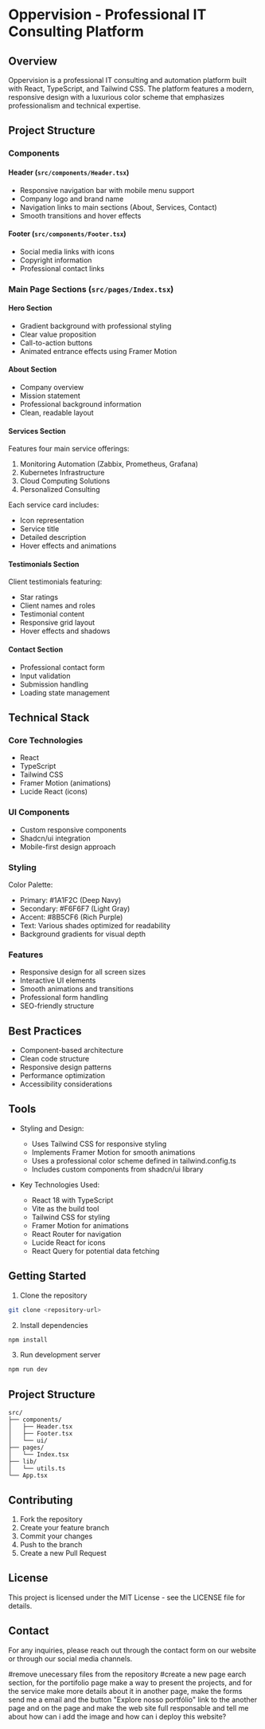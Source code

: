 # Oppervision - Professional IT Consulting Platform

## Overview
Oppervision is a professional IT consulting and automation platform built with React, TypeScript, and Tailwind CSS. The platform features a modern, responsive design with a luxurious color scheme that emphasizes professionalism and technical expertise.

## Project Structure

### Components

#### Header (`src/components/Header.tsx`)
- Responsive navigation bar with mobile menu support
- Company logo and brand name
- Navigation links to main sections (About, Services, Contact)
- Smooth transitions and hover effects

#### Footer (`src/components/Footer.tsx`)
- Social media links with icons
- Copyright information
- Professional contact links

### Main Page Sections (`src/pages/Index.tsx`)

#### Hero Section
- Gradient background with professional styling
- Clear value proposition
- Call-to-action buttons
- Animated entrance effects using Framer Motion

#### About Section
- Company overview
- Mission statement
- Professional background information
- Clean, readable layout

#### Services Section
Features four main service offerings:
1. Monitoring Automation (Zabbix, Prometheus, Grafana)
2. Kubernetes Infrastructure
3. Cloud Computing Solutions
4. Personalized Consulting

Each service card includes:
- Icon representation
- Service title
- Detailed description
- Hover effects and animations

#### Testimonials Section
Client testimonials featuring:
- Star ratings
- Client names and roles
- Testimonial content
- Responsive grid layout
- Hover effects and shadows

#### Contact Section
- Professional contact form
- Input validation
- Submission handling
- Loading state management

## Technical Stack

### Core Technologies
- React
- TypeScript
- Tailwind CSS
- Framer Motion (animations)
- Lucide React (icons)

### UI Components
- Custom responsive components
- Shadcn/ui integration
- Mobile-first design approach

### Styling
Color Palette:
- Primary: #1A1F2C (Deep Navy)
- Secondary: #F6F6F7 (Light Gray)
- Accent: #8B5CF6 (Rich Purple)
- Text: Various shades optimized for readability
- Background gradients for visual depth

### Features
- Responsive design for all screen sizes
- Interactive UI elements
- Smooth animations and transitions
- Professional form handling
- SEO-friendly structure

## Best Practices
- Component-based architecture
- Clean code structure
- Responsive design patterns
- Performance optimization
- Accessibility considerations

## Tools
- Styling and Design:

    - Uses Tailwind CSS for responsive styling
    - Implements Framer Motion for smooth animations
    - Uses a professional color scheme defined in tailwind.config.ts
    - Includes custom components from shadcn/ui library

- Key Technologies Used:

    - React 18 with TypeScript
    - Vite as the build tool
    - Tailwind CSS for styling
    - Framer Motion for animations
    - React Router for navigation
    - Lucide React for icons
    - React Query for potential data fetching

## Getting Started

1. Clone the repository
```bash
git clone <repository-url>
```

2. Install dependencies
```bash
npm install
```

3. Run development server
```bash
npm run dev
```

## Project Structure
```
src/
├── components/
│   ├── Header.tsx
│   ├── Footer.tsx
│   └── ui/
├── pages/
│   └── Index.tsx
├── lib/
│   └── utils.ts
└── App.tsx
```

## Contributing
1. Fork the repository
2. Create your feature branch
3. Commit your changes
4. Push to the branch
5. Create a new Pull Request

## License
This project is licensed under the MIT License - see the LICENSE file for details.

## Contact
For any inquiries, please reach out through the contact form on our website or through our social media channels.

#remove unecessary files from the repository
#create a new page earch section, for the portifolio page make a way to present the projects, and for the service make more details about it in another page, make the forms send me a email and the button "Explore nosso portfólio" link to the another page and on the page and make the web site full responsable and tell me about how can i add the image and how can i deploy this website?